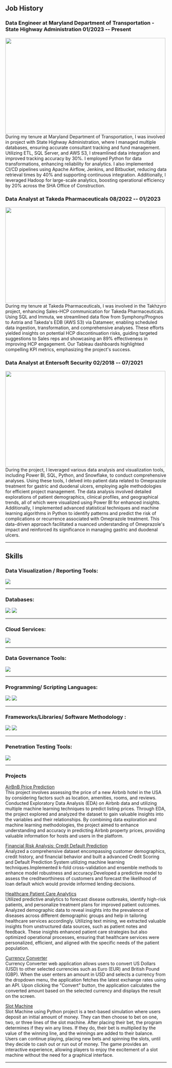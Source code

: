 ## Job History 

### Data Engineer at Maryland Department of Transportation - State Highway Administration          01/2023 -- Present
<img src="images/Mindpros.jpeg?raw=true" width="500" height="300"/>
During my tenure at Maryland Department of Transportation, I was involved in project with State Highway Administration, where I managed multiple databases, ensuring accurate consultant tracking and fund management. Utilizing ETL, SQL Server, and AWS S3, I streamlined data integration and improved tracking accuracy by 30%. I employed Python for data transformations, enhancing reliability for analytics. I also implemented CI/CD pipelines using Apache Airflow, Jenkins, and Bitbucket, reducing data retrieval times by 40% and supporting continuous integration. Additionally, I leveraged Hadoop for large-scale analytics, boosting operational efficiency by 20% across the SHA Office of Construction.

### Data Analyst at Takeda Pharmaceuticals         08/2022 -- 01/2023
<img src="images/Takeda.gif?raw=true" width="500" height="300"/>
During my tenure at Takeda Pharmaceuticals, I was involved in the Takhzyro project, enhancing Sales-HCP communication for Takeda Pharmaceuticals. Using SQL and Immuta, we streamlined data flow from Symphony/Prognos to Axtria and Takeda's EDB (AWS S3) via Datameer, enabling scheduled data ingestion, transformation, and comprehensive analyses. These efforts yielded insights on potential HCP discontinuation risks, guiding targeted suggestions to Sales reps and showcasing an 89% effectiveness in improving HCP engagement. Our Tableau dashboards highlighted compelling KPI metrics, emphasizing the project's success.

### Data Analyst at Entersoft Security          02/2018 -- 07/2021
<img src="images/Gaman.gif?raw=true" width="500" height="300"/>
During the project, I leveraged various data analysis and visualization tools, including Power BI, SQL, Python, and Snowflake, to conduct comprehensive analyses. Using these tools, I delved into patient data related to Omeprazole treatment for gastric and duodenal ulcers, employing agile methodologies for efficient project management. The data analysis involved detailed explorations of patient demographics, clinical profiles, and geographical trends, all of which were visualized using Power BI for enhanced insights. Additionally, I implemented advanced statistical techniques and machine learning algorithms in Python to identify patterns and predict the risk of complications or recurrence associated with Omeprazole treatment. This data-driven approach facilitated a nuanced understanding of Omeprazole's impact and reinforced its significance in managing gastric and duodenal ulcers.
 


---
## Skills
### Data Visualization / Reporting Tools:
<img src="images/dv1.png?raw=true"/>

---
### Databases:
<img src="images/db1.png?raw=true"/>
<img src="images/db2.png?raw=true"/>


---
### Cloud Services:
<img src="images/c1.png?raw=true"/>

---
### Data Governance Tools:
<img src="images/dg1.png?raw=true"/>

---

### Programming/ Scripting Languages:
<img src="images/p1.png?raw=true"/>
<img src="images/p2.png?raw=true"/>


---
### Frameworks/Libraries/ Software Methodology :
<img src="images/f1.png?raw=true"/>
<img src="images/f2.png?raw=true"/>


---

### Penetration Testing Tools:
<img src="images/pt1.png?raw=true"/>


---
### Projects

[AirBnB Price Prediction](https://github.com/SaiVivekAlli09/AirBnB-Price-Prediction)\
This project involves assessing the price of a new Airbnb hotel in the USA by considering factors such as location, amenities, rooms, and reviews. Conducted Exploratory Data Analysis (EDA) on Airbnb data and utilizing multiple machine learning techniques to predict listing prices. Through EDA, the project explored and analyzed the dataset to gain valuable insights into the variables and their relationships. By combining data exploration and machine learning methodologies, the project aimed to enhance understanding and accuracy in predicting Airbnb property prices, providing valuable information for hosts and users in the platform.

[Financial Risk Analysis: Credit Default Prediction](https://github.com/SaiVivekAlli09/Financial-Risk-Analysis-Credit-Default-Prediction)\
Analyzed a comprehensive dataset encompassing customer demographics, credit history, and financial behavior and built a advanced Credit Scoring and Default Prediction System utilizing machine learning techniques.Implemented k-fold cross-validation and ensemble methods to enhance model robustness and accuracy.Developed a predictive model to assess the creditworthiness of customers and forecast the likelihood of loan default which would provide informed lending decisions.

[Healthcare Patient Care Analytics](http://example.com/)\
Utilized predictive analytics to forecast disease outbreaks, identify high-risk patients, and personalize treatment plans for improved patient outcomes. Analyzed demographic data to reveal insights into the prevalence of diseases across different demographic groups and help in tailoring healthcare services accordingly. Utilizing text mining, we extracted valuable insights from unstructured data sources, such as patient notes and feedback. These insights enhanced patient care strategies but also optimized operational processes, ensuring that healthcare services were personalized, efficient, and aligned with the specific needs of the patient population.

[Currency Converter](https://github.com/SaiVivekAlli09/Currency-Converter)\
Currency Converter web application allows users to convert US Dollars (USD) to other selected currencies such as Euro (EUR) and British Pound (GBP). When the user enters an amount in USD and selects a currency from the dropdown menu, the application fetches the latest exchange rates using an API. Upon clicking the "Convert" button, the application calculates the converted amount based on the selected currency and displays the result on the screen. 

[Slot Machine](https://github.com/SaiVivekAlli09/Python-Slot-Machine-Casino)\
Slot Machine using Python project is a text-based simulation where users deposit an initial amount of money. They can then choose to bet on one, two, or three lines of the slot machine. After placing their bet, the program determines if they win any lines. If they do, their bet is multiplied by the value of the winning line, and the winnings are added to their balance. Users can continue playing, placing new bets and spinning the slots, until they decide to cash out or run out of money. The game provides an interactive experience, allowing players to enjoy the excitement of a slot machine without the need for a graphical interface.

---



